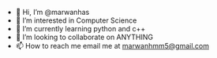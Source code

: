 - 👋 Hi, I’m @marwanhas
- 👀 I’m interested in Computer Science
- 🌱 I’m currently learning python and c++
- 💞️ I’m looking to collaborate on ANYTHING 
- 📫 How to reach me email me at marwanhmm5@gmail.com

<!---
litllemar/litllemar is a ✨ special ✨ repository because its `README.md` (this file) appears on your GitHub profile.
You can click the Preview link to take a look at your changes.
--->
